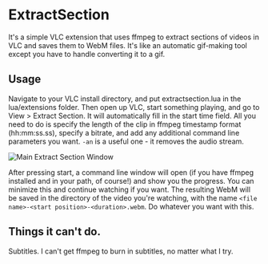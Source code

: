 ExtractSection
==============

It's a simple VLC extension that uses ffmpeg to extract sections of videos in VLC and saves them to WebM files. It's like an automatic gif-making tool except you have to handle converting it to a gif.

## Usage

Navigate to your VLC install directory, and put extractsection.lua in the lua/extensions folder. Then open up VLC, start something playing, and go to View > Extract Section. It will automatically fill in the start time field. All you need to do is specify the length of the clip in ffmpeg timestamp format (hh:mm:ss.ss), specify a bitrate, and add any additional command line parameters you want. `-an` is a useful one - it removes the audio stream.

![Main Extract Section Window](http://i.imgur.com/JP8TwKo.jpg)

After pressing start, a command line window will open (if you have ffmpeg installed and in your path, of course!) and show you the progress. You can minimize this and continue watching if you want. The resulting WebM will be saved in the directory of the video you're watching, with the name `<file name>-<start position>-<duration>.webm`. Do whatever you want with this.

## Things it can't do.

Subtitles. I can't get ffmpeg to burn in subtitles, no matter what I try.